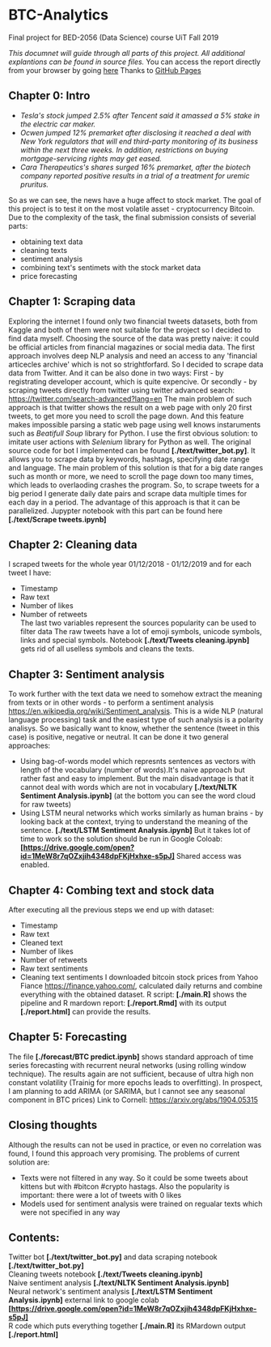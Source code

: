 # BTC-Analytics
Final project for BED-2056 (Data Science) course UiT Fall 2019

*This documnet will guide through all parts of this project. All additional explantions can be found in source files.* You can access the report directly from your browser by going [here](https://ikashilov.github.io/BTC-Analytics/) Thanks to [GitHub Pages](https://pages.github.com/) 

## Chapter 0: Intro
- *Tesla's stock jumped 2.5% after Tencent said it amassed a 5% stake in the electric car maker.* 
- *Ocwen jumped 12% premarket after disclosing it reached a deal with New York regulators that will end third-party monitoring of its business within the next three weeks. In addition, restrictions on buying mortgage-servicing rights may get eased.*  
- *Cara Therapeutics's shares surged 16% premarket, after the biotech company reported positive results in a trial of a treatment for uremic pruritus.*  
  
So as we can see, the news have a huge affect to stock market. The goal of this project is to test it on the most volatile asset - cryptocurrency Bitcoin. 
Due to the complexity of the task, the final submission consists of severial parts:  
- obtaining text data  
- cleaning texts  
- sentiment analysis  
- combining text's sentimets with the stock market data  
- price forecasting

## Chapter 1: Scraping data
Exploring the internet I found only two financial tweets datasets, both from Kaggle and both of them were not suitable for the project so I decided to find data myself. Choosing the source of the data was pretty naive: it could be official articles from financial magazines or social media data.
The first approach involves deep NLP analysis and need an access to any 'financial articecles archive' which is not so strightforfard. So I decided to scrape data data from Twitter. And it can be also done in two ways: First - by registrating developer account, which is quite expencive. Or secondly - by scraping tweets directly from twitter using twitter advanced search:
https://twitter.com/search-advanced?lang=en
The main problem of such approach is that twitter shows the result on a web page with only 20 first tweets, to get more you need to scroll the page down. And this feature makes impossible parsing a static web page using well knows instaruments such as *Beatifull Soup* library for Python. I use the first obvious solution: to imitate user actions with *Selenium* library for Python as well.
The original source code for bot I implemented can be found **[./text/twitter_bot.py]**. It allows you to scrape data by keywords, hashtags, specifying date range and language. The main problem of this solution is that for a big date ranges such as month or more, we need to scroll the page down too many times, which leads to overlaoding crashes the program. So, to scrape tweets for a big period I generate daily date pairs and scrape data multiple times for each day in a period. The advantage of this approach is that it can be parallelized. Jupypter notebook with this part can be found here **[./text/Scrape tweets.ipynb]**

## Chapter 2: Cleaning data
I scraped tweets for the whole year 01/12/2018 - 01/12/2019 and for each tweet I have:  
- Timestamp  
- Raw text  
- Number of likes  
- Number of retweets  
The last two variables represent the sources popularity can be used to filter data
The raw tweets have a lot of emoji symbols, unicode symbols, links and special symbols.
Notebook **[./text/Tweets cleaning.ipynb]** gets rid of all uselless symbols and cleans the texts.

## Chapter 3: Sentiment analysis
To work further with the text data we need to somehow extract the meaning from texts or in other words - to perform a sentiment analysis https://en.wikipedia.org/wiki/Sentiment_analysis. This is a wide NLP (natural language processing) task and the easiest type of such analysis is a polarity analisys. So we basically want to know, whether the sentence (tweet in this case) is positive, negative or neutral.
It can be done it two general approaches:  
- Using bag-of-words model which represnts sentences as vectors with length of the vocabulary (number of words).It's naive approach but rather fast and easy to implement. But the main disadvantage is that it cannot deal with words which are not in vocabulary  **[./text/NLTK Sentiment Analysis.ipynb]** (at the bottom you can see the word cloud for raw tweets)
- Using LSTM neural networks which works similarly as human brains - by looking back at the context, trying to understand the meaning of the sentence. **[./text/LSTM Sentiment Analysis.ipynb]** But it takes lot of time to work so the solution should be run in Google Coloab: **[https://drive.google.com/open?id=1MeW8r7qOZxjih4348dpFKjHxhxe-s5pJ]** Shared access was enabled.

## Chapter 4: Combing text and stock data

After executing all the previous steps we end up with dataset:
- Timestamp  
- Raw text  
- Cleaned text  
- Number of likes  
- Number of retweets 
- Raw text sentiments
- Cleaning text sentiments
I downloaded bitcoin stock prices from Yahoo Fiance https://finance.yahoo.com/, calculated daily returns and combine everything with the obtained dataset. R script: **[./main.R]** shows the pipeline and R mardown report: **[./report.Rmd]** with its output **[./report.html]** can provide the results.


## Chapter 5: Forecasting
The file **[./forecast/BTC predict.ipynb]** shows standard approach of time series forecasting with recurrent neural networks (using rolling window technique). The results again are not sufficient, because of ultra high non constant volatility (Trainig for more epochs leads to overfitting). In prospect, I am planning to add ARIMA (or SARIMA, but I cannot see any seasonal component in BTC prices) Link to Cornell: https://arxiv.org/abs/1904.05315

## Closing thoughts
Although the results can not be used in practice, or even no correlation was found, I found this approach very promising. The problems of current solution are:
- Texts were not filtered in any way. So it could be some tweets about kittens but with #bitcon #crypto hastags. Also the popularity is important: there were a lot of tweets with 0 likes
- Models used for sentiment analysis were trained on regualar texts which were not specified in any way  

## Contents:
Twitter bot **[./text/twitter_bot.py]** and data scraping notebook **[./text/twitter_bot.py]**   
Cleaning tweets notebook **[./text/Tweets cleaning.ipynb]**  
Naive sentiment analysis **[./text/NLTK Sentiment Analysis.ipynb]**   
Neural network's sentiment analysis **[./text/LSTM Sentiment Analysis.ipynb]** external link to google colab
**[https://drive.google.com/open?id=1MeW8r7qOZxjih4348dpFKjHxhxe-s5pJ]**  
R code which puts everything together **[./main.R]** its RMardown output **[./report.html]**   

